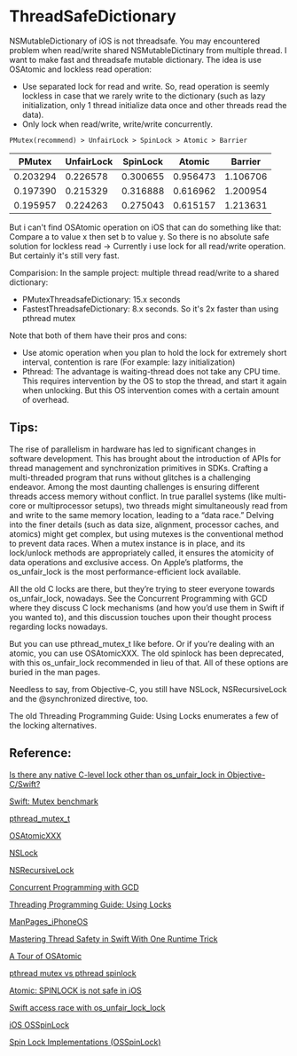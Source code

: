 # ThreadSafeDictionary

NSMutableDictionary of iOS is not threadsafe. You may encountered problem when read/write shared NSMutableDictinary from multiple thread. I want to make fast and threadsafe mutable dictionary. The idea is use OSAtomic and lockless read operation:
  + Use separated lock for read and write. So, read operation is seemly lockless in case that we rarely write to the dictionary (such as lazy initialization, only 1 thread initialize data once and other threads read the data).
  + Only lock when read/write, write/write concurrently.

`PMutex(recommend) > UnfairLock > SpinLock > Atomic > Barrier`

| PMutex | UnfairLock | SpinLock | Atomic | Barrier |
|-|-|-|-|-|
| 0.203294 | 0.226578 | 0.300655 | 0.956473 | 1.106706 |
| 0.197390 | 0.215329 | 0.316888 | 0.616962 | 1.200954 |
| 0.195957 | 0.224263 | 0.275043 | 0.615157 | 1.213631 |

 But i can't find OSAtomic operation on iOS that can do something like that: Compare a to value x then set b to value y. So there is no absolute safe solution for lockless read -> Currently i use lock for all read/write operation. But certainly it's still very fast.

Comparision:
In the sample project: multiple thread read/write to a shared dictionary:
+ PMutexThreadsafeDictionary: 15.x seconds
+ FastestThreadsafeDictionary: 8.x seconds. So it's 2x faster than using pthread mutex

Note that both of them have their pros and cons:
+ Use atomic operation when you plan to hold the lock for extremely short interval, contention is rare (For example: lazy initialization)
+ Pthread: The advantage is waiting-thread does not take any CPU time. This requires intervention by the OS to stop the thread, and start it again when unlocking. But this OS intervention comes with a certain amount of overhead. 

## Tips:

The rise of parallelism in hardware has led to significant changes in software development. This has brought about the introduction of APIs for thread management and synchronization primitives in SDKs. Crafting a multi-threaded program that runs without glitches is a challenging endeavor. Among the most daunting challenges is ensuring different threads access memory without conflict.
In true parallel systems (like multi-core or multiprocessor setups), two threads might simultaneously read from and write to the same memory location, leading to a “data race.” Delving into the finer details (such as data size, alignment, processor caches, and atomics) might get complex, but using mutexes is the conventional method to prevent data races. When a mutex instance is in place, and its lock/unlock methods are appropriately called, it ensures the atomicity of data operations and exclusive access.
On Apple’s platforms, the os_unfair_lock is the most performance-efficient lock available.

All the old C locks are there, but they’re trying to steer everyone towards os_unfair_lock, nowadays. See the Concurrent Programming with GCD where they discuss C lock mechanisms (and how you’d use them in Swift if you wanted to), and this discussion touches upon their thought process regarding locks nowadays.

But you can use pthread_mutex_t like before. Or if you’re dealing with an atomic, you can use OSAtomicXXX. The old spinlock has been deprecated, with this os_unfair_lock recommended in lieu of that. All of these options are buried in the man pages.

Needless to say, from Objective-C, you still have NSLock, NSRecursiveLock and the @synchronized directive, too.

The old Threading Programming Guide: Using Locks enumerates a few of the locking alternatives.

## Reference:

[Is there any native C-level lock other than os_unfair_lock in Objective-C/Swift?](https://stackoverflow.com/questions/60045664/is-there-any-native-c-level-lock-other-than-os-unfair-lock-in-objective-c-swift)

[Swift: Mutex benchmark](https://serhiybutz.medium.com/swift-mutex-benchmark-b21ee293d9ad)

[pthread_mutex_t](https://developer.apple.com/library/archive/documentation/System/Conceptual/ManPages_iPhoneOS/man3/pthread_mutex_lock.3.html)

[OSAtomicXXX](https://developer.apple.com/library/archive/documentation/System/Conceptual/ManPages_iPhoneOS/man3/OSAtomicAdd32.3.html)

[NSLock](https://developer.apple.com/documentation/foundation/nslock?language=objc)

[NSRecursiveLock](https://developer.apple.com/documentation/foundation/nsrecursivelock?language=objc)

[Concurrent Programming with GCD](https://developer.apple.com/videos/play/wwdc2016/720/?time=997)

[Threading Programming Guide: Using Locks](https://developer.apple.com/library/archive/documentation/Cocoa/Conceptual/Multithreading/ThreadSafety/ThreadSafety.html#//apple_ref/doc/uid/10000057i-CH8-SW16)

[ManPages_iPhoneOS](https://developer.apple.com/library/archive/documentation/System/Conceptual/ManPages_iPhoneOS/index.html)

[Mastering Thread Safety in Swift With One Runtime Trick](https://betterprogramming.pub/mastering-thread-safety-in-swift-with-one-runtime-trick-260c358a7515)

[A Tour of OSAtomic](https://www.mikeash.com/pyblog/friday-qa-2011-03-04-a-tour-of-osatomic.html)

[pthread mutex vs pthread spinlock](http://www.alexonlinux.com/pthread-mutex-vs-pthread-spinlock)

[Atomic: SPINLOCK is not safe in iOS](https://github.com/ReactiveCocoa/ReactiveCocoa/issues/2619)

[Swift access race with os_unfair_lock_lock](https://stackoverflow.com/questions/68614552/swift-access-race-with-os-unfair-lock-lock)

[iOS OSSpinLock](https://juejin.cn/post/6903421287713439752)

[Spin Lock Implementations (OSSpinLock)](https://stackoverflow.com/questions/12949028/spin-lock-implementations-osspinlock)
